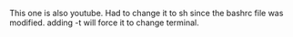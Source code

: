 This one is also youtube.
Had to change it to sh since the bashrc file was modified.
adding -t will force it to change terminal.